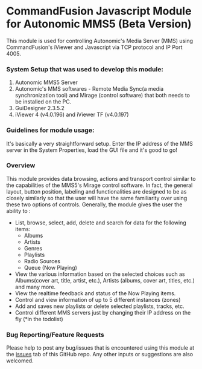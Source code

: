 # CommandFusion Javascript Module for Autonomic MMS5 (Beta Version) 

This module is used for controlling Autonomic's Media Server (MMS) using CommandFusion's iViewer and Javascript via TCP protocol and IP Port 4005.

### System Setup that was used to develop this module:
1. Autonomic MMS5 Server
1. Autonomic's MMS softwares - Remote Media Sync(a media synchronization tool) and Mirage (control software) that both needs to be installed on the PC.  
1. GuiDesigner 2.3.5.2
1. iViewer 4 (v4.0.196) and iViewer TF (v4.0.197)

### Guidelines for module usage:
It's basically a very straightforward setup. Enter the IP address of the MMS server in the System Properties, load the GUI file and it's good to go!

### Overview
This module provides data browsing, actions and transport control similar to the capabilities of the MMS5's Mirage control software. In fact, the general layout, button position,
labeling and functionalities are designed to be as closely similarly so that the user will have the same familiarity over using these two options of controls. Generally, the module
gives the user the ability to :
* List, browse, select, add, delete and search for data for the following items:
	* Albums
	* Artists
	* Genres
	* Playlists
	* Radio Sources
	* Queue (Now Playing)
* View the various information based on the selected choices such as Albums(cover art, title, artist, etc.), Artists (albums, cover art, titles, etc.) and many more.
* View the realtime feedback and status of the Now Playing items.
* Control and view information of up to 5 different instances (zones)
* Add and saves new playlists or delete selected playlists, tracks, etc.
* Control different MMS servers just by changing their IP address on the fly (*in the todolist)


### Bug Reporting/Feature Requests
Please help to post any bug/issues that is encountered using this module at the [issues](https://github.com/CommandFusion/Autonomic-MMS/issues) tab of this GitHub repo. 
Any other inputs or suggestions are also welcomed.